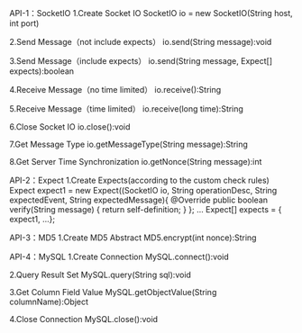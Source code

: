API-1：SocketIO
1.Create Socket IO
SocketIO io = new SocketIO(String host, int port)

2.Send Message（not include expects）
io.send(String message):void

3.Send Message（include expects）
io.send(String message, Expect[] expects):boolean

4.Receive Message（no time limited）
io.receive():String

5.Receive Message（time limited）
io.receive(long time):String

6.Close Socket IO
io.close():void

7.Get Message Type
io.getMessageType(String message):String

8.Get Server Time Synchronization
io.getNonce(String message):int

API-2：Expect
1.Create Expects(according to the custom check rules)
Expect expect1 = new Expect((SocketIO io, String operationDesc, String expectedEvent,
			String expectedMessage){
			@Override
			public boolean verify(String message) {
				return self-definition;
			}
		};
…
Expect[] expects = { expect1, …};

API-3：MD5
1.Create MD5 Abstract
MD5.encrypt(int nonce):String

API-4：MySQL
1.Create Connection
MySQL.connect():void

2.Query Result Set
MySQL.query(String sql):void

3.Get Column Field Value
MySQL.getObjectValue(String columnName):Object

4.Close Connection
MySQL.close():void
